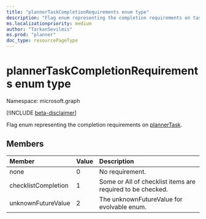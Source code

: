 ```yaml
---
title: "plannerTaskCompletionRequirements enum type"
description: "Flag enum representing the completion requirements on task."
ms.localizationpriority: medium
author: "TarkanSevilmis"
ms.prod: "planner"
doc_type: resourcePageType
---
```


# plannerTaskCompletionRequirements enum type

Namespace: microsoft.graph

[!INCLUDE [beta-disclaimer](../../includes/beta-disclaimer.md)]

Flag enum representing the completion requirements on [plannerTask](plannertask.md).

## Members
|Member|Value|Description|
|:---|:---|:---|
|none|0|No requirement.|
|checklistCompletion|1|Some or All of checklist items are required to be checked.|
|unknownFutureValue|2|The unknownFutureValue for evolvable enum.|


